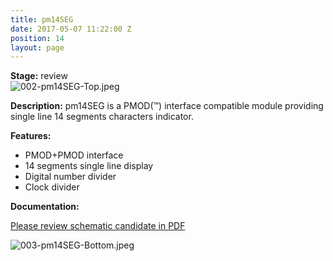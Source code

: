 ```yaml
---
title: pm14SEG
date: 2017-05-07 11:22:00 Z
position: 14
layout: page
---
```


**Stage:** review  
![002-pm14SEG-Top.jpeg](/uploads/pm14SEG/002-pm14SEG-Top.jpeg)

**Description:**
pm14SEG is a PMOD(™) interface compatible module providing single line 14 segments characters indicator.

**Features:**
* PMOD+PMOD interface
* 14 segments single line display
* Digital number divider
* Clock divider

**Documentation:**

[Please review schematic candidate in PDF](/uploads/pm14SEG/2016-08-06-pm14SEG-Scheme.pdf)

![003-pm14SEG-Bottom.jpeg](/uploads/pm14SEG/003-pm14SEG-Bottom.jpeg)
